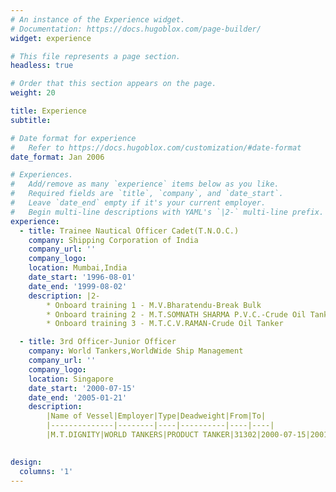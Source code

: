 ```yaml
---
# An instance of the Experience widget.
# Documentation: https://docs.hugoblox.com/page-builder/
widget: experience

# This file represents a page section.
headless: true

# Order that this section appears on the page.
weight: 20

title: Experience
subtitle:

# Date format for experience
#   Refer to https://docs.hugoblox.com/customization/#date-format
date_format: Jan 2006

# Experiences.
#   Add/remove as many `experience` items below as you like.
#   Required fields are `title`, `company`, and `date_start`.
#   Leave `date_end` empty if it's your current employer.
#   Begin multi-line descriptions with YAML's `|2-` multi-line prefix.
experience:
  - title: Trainee Nautical Officer Cadet(T.N.O.C.)
    company: Shipping Corporation of India
    company_url: ''
    company_logo: 
    location: Mumbai,India
    date_start: '1996-08-01'
    date_end: '1999-08-02'
    description: |2-
        * Onboard training 1 - M.V.Bharatendu-Break Bulk
        * Onboard training 2 - M.T.SOMNATH SHARMA P.V.C.-Crude Oil Tanker
        * Onboard training 3 - M.T.C.V.RAMAN-Crude Oil Tanker

  - title: 3rd Officer-Junior Officer
    company: World Tankers,WorldWide Ship Management
    company_url: ''
    company_logo: 
    location: Singapore
    date_start: '2000-07-15'
    date_end: '2005-01-21'
    description: 
    	|Name of Vessel|Employer|Type|Deadweight|From|To|
    	|--------------|--------|----|----------|----|----|
    	|M.T.DIGNITY|WORLD TANKERS|PRODUCT TANKER|31302|2000-07-15|2001-01-15|
    	

design:
  columns: '1'
---
```


